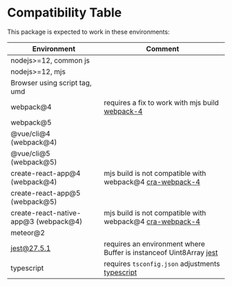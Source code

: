 # Compatibility Table

This package is expected to work in these environments:

| Environment                           | Comment                                                              |
|---------------------------------------|----------------------------------------------------------------------|
| nodejs>=12, common js                 |                                                                      |
| nodejs>=12, mjs                       |                                                                      |
| Browser using script tag, umd         |                                                                      |
| webpack@4                             | requires a fix to work with mjs build [webpack-4]                    |
| webpack@5                             |                                                                      |
| @vue/cli@4 (webpack@4)                |                                                                      |
| @vue/cli@5 (webpack@5)                |                                                                      |
| create-react-app@4 (webpack@4)        | mjs build is not compatible with webpack@4 [cra-webpack-4]           |
| create-react-app@5 (webpack@5)        |                                                                      |
| create-react-native-app@3 (webpack@4) | mjs build is not compatible with webpack@4 [cra-webpack-4]           |
| meteor@2                              |                                                                      |
| jest@27.5.1                           | requires an environment where Buffer is instanceof Uint8Array [jest] |
| typescript                            | requires `tsconfig.json` adjustments [typescript]                    |

[webpack-4]: https://github.com/webpack/webpack/issues/7482#issuecomment-394884837
[cra-webpack-4]: https://github.com/aeternity/aepp-sdk-js/issues/1529
[jest]: https://github.com/facebook/jest/issues/4422#issuecomment-770274099
[typescript]: index.md#typescript-projects
